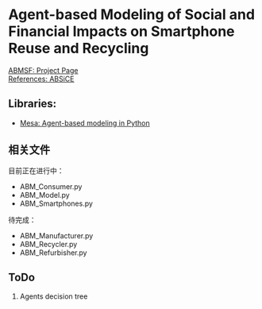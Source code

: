 # Agent-based Modeling of Social and Financial Impacts on Smartphone Reuse and Recycling

[ABMSF: Project Page](https://github.com/jungletada/ABMSF)   
[References: ABSiCE](https://github.com/NREL/ABSiCE)  

## Libraries:
- [Mesa: Agent-based modeling in Python](https://mesa.readthedocs.io/en/stable/index.html)

## 相关文件
目前正在进行中：
- ABM_Consumer.py
- ABM_Model.py
- ABM_Smartphones.py

待完成：
- ABM_Manufacturer.py
- ABM_Recycler.py
- ABM_Refurbisher.py

## ToDo
1. Agents decision tree

